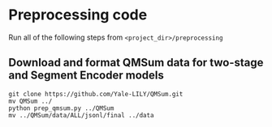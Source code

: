 # Preprocessing code

Run all of the following steps from `<project_dir>/preprocessing`

## Download and format QMSum data for two-stage and Segment Encoder models
```
git clone https://github.com/Yale-LILY/QMSum.git
mv QMSum ../
python prep_qmsum.py ../QMSum
mv ../QMSum/data/ALL/jsonl/final ../data
``` 
